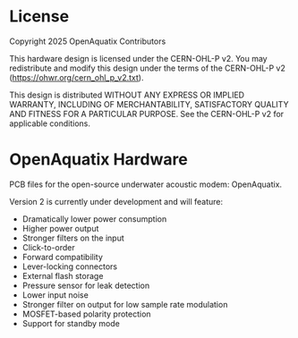 # License

Copyright 2025 OpenAquatix Contributors

This hardware design is licensed under the CERN-OHL-P v2.
You may redistribute and modify this design under the terms of the
CERN-OHL-P v2 (https://ohwr.org/cern_ohl_p_v2.txt).

This design is distributed WITHOUT ANY EXPRESS OR IMPLIED WARRANTY,
INCLUDING OF MERCHANTABILITY, SATISFACTORY QUALITY AND FITNESS FOR A
PARTICULAR PURPOSE. See the CERN-OHL-P v2 for applicable conditions.

# OpenAquatix Hardware
PCB files for the open-source underwater acoustic modem: OpenAquatix.

Version 2 is currently under development and will feature:
- Dramatically lower power consumption
- Higher power output
- Stronger filters on the input
- Click-to-order
- Forward compatibility
- Lever-locking connectors
- External flash storage
- Pressure sensor for leak detection
- Lower input noise
- Stronger filter on output for low sample rate modulation
- MOSFET-based polarity protection
- Support for standby mode
